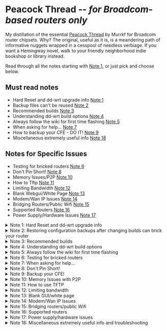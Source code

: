 # Peacock Thread -- _for Broadcom-based routers only_

My distillation of the essential [Peacock Thread](https://forum.dd-wrt.com/phpBB2/viewtopic.php?t=51486) by Murrkf for Broadcom router chipsets. Why? The original, useful as it is, is a meandering path of informative nuggets wrapped in a cesspool of needless verbiage. If you want a Hemingway novel, walk to your friendly neighborhood indie bookshop or library instead.

Read through all the notes starting with [Note 1](#note1), or just pick and choose below.

## Must read notes

  * Hard Reset and dd-wrt upgrade info [Note 1](#note1)
  * Backup files can't be reused [Note 2](#note2)
  * Recommended builds [Note 3](#note3)
  * Understanding dd-wrt build options [Note 4](#note4)
  * Always follow the wiki for first time flashing [Note 5](#note5)
  * When asking for help... [Note 7](#note7)
  * How to backup your CFE - DO IT! [Note 9](#note9)
  * Miscellaneous extremely useful info [Note 18](#note18)

## Notes for Specific Issues
  
  * Testing for bricked routers [Note 6](#note6)
  * Don't Pin Short! [Note 8](#note8)
  * Memory Issues/P2P [Note 10](#note10)
  * How to Tftp [Note 11](#note11)
  * Limiting Bandwidth [Note 12](#note12)
  * Blank Webgui/White Page [Note 13](#note13)
  * Modem/Wan IP Issues [Note 14](#note14)
  * Bridging Routers/Public Wifi [Note 15](#note15)
  * Supported Routers [Note 16](#note16)
  * Power Supply/Hardware Issues [Note 17](#note17)

<details>
  <summary> Note 1: Hard Reset and dd-wrt upgrade info <a name="note1"></a> </summary>
  
  ## Hard resets
  
  [Hard reset / 30-30-30 reset page](https://forum.dd-wrt.com/wiki/index.php/Hard_reset_or_30/30/30)
  
  Hard resets will not remove dd-wrt from your router. Hard resets usually do not work with stock firmware.
  
  Router-specific notes:
  * Linksys EA Series: **do not do this process**. Use the factory reset option instead. It has NVRAM storage that holds important information which cannot be erased. If the router has already been through a hard reset, see [Robb's instructions on how to fix it](http://www.dd-wrt.com/phpBB2/viewtopic.php?p=920100#920100).
  * Linksys WRT54GS [v1.1](http://dd-wrt.com/wiki/index.php/Linksys_WRT54GS_v1.1), [v2.0](http://dd-wrt.com/wiki/index.php/Linksys_WRT54GS_v2.0), and [v2.1](http://dd-wrt.com/wiki/index.php/Linksys_WRT54GS_v2.1) models can brick after a hard reset. See [this thread and the solution in Vulcan's post](http://www.dd-wrt.com/phpBB2/viewtopic.php?t=45024).
  * [Linksys WRT320N](https://wiki.dd-wrt.com/wiki/index.php/Linksys_WRT320N_v1.0) has a faulty reset button. See [this post about using the WPS button to erase nvram](http://www.dd-wrt.com/phpBB2/viewtopic.php?t=63004).
  * [Asus RT-N16](https://wiki.dd-wrt.com/wiki/index.php/Asus_RT-N16): the reset button puts it into firmware restore mode. See the [RT-N16 wiki](https://wiki.dd-wrt.com/wiki/index.php/Asus_RT-N16#Install_dd-wrt_from_Factory_Firmware) for how to reset this router.
  * Otherwise, perform a hard reset _before_ and _after_ changing dd-wrt versions.

  After doing a hard reset after dd-wrt is installed, if the newly dd-wrtized router doesn't force you to enter an initial password when you try to login to the router at 192.168.1.1 (for dd-wrt builds newer than 9707 from June 14, 2008), you haven't done the hard reset properly. Failing to do a hard reset properly and waiting after flashing are the two most common errors that lead to unnecessary dd-wrt pain. This step clears information the original router has written to the NVRAM. If any of the old information is present with the new dd-wrt firmware, it may not operate properly. Don't cut corners. Doing it before you upgrade can be very important; a hard reset is not just for after upgrades.
  
  ## Upgrading an existing dd-wrt installation
  
  Once dd-wrt is installed, follow these general steps for upgrading dd-wrt:
  
  1. Set your computer to a unique static IP on the subnet the router is on. Disable all firewalls and security. Disable wireless on your computer and connect the router connected _only_ to the computer flashing the firmware by an Ethernet cable.
  1. Perform a hard reset. Wait. Check for the new password page and change the password.
  1. Use the dd-wrt upgrade page to flash the firmware, unless it is a Belkin router (use tftp.exe to flash Belkins).
  1. Wait _at least three minutes_. Lights should return to normal. Impatience is how many routers get bricked.
    * After flashing firmware but _before_ the hard reset, the router is writing some NVRAM settings. **_Wait for this process to finish before doing anything, including a hard reset._** Usually the WLAN light illuminates when this is finished, and it can take several minutes. Have a frosty beverage of your choice. Some prefer beer, some wine, some whiskey. Many abstain, but frankly if you're putzing with flashing router firmware you probably need to relax a little at this point. Go outside, appreciate the world.
  1. Power cycle the router (unplug the cord, count to 30, and plug it back in). 
    * Some routers need special handling (e.g. the Asus RT-N16 30/30/30 reset method uses the WPS button instead of the Restore button -- see your router model's dd-wrt wiki page).
  1. Wait for the lights to return to normal, usually about 2 minutes.
  1. Perform a hard reset again. Wait. Check for the password page and set the password. 
  1. Finally reconfigure your settings manually.
  1. Once configured set your computer back to automatic IP and DNS. 
  
  If you have flashed a correct build (see Note 4) the proper way and the router looks like it is running the same firmware as before, clear the browser cache.
  
</details>

<details>
  <summary> Note 2: Restoring configuration backups after changing builds can brick your router
 <a name="note2"></a> </summary>

  * Do not try to upload old configuration files from one build on another version.
  * Delete your old configuration files once you are sure the newer firmware is stable. They are useless.
  * Do not use backup configuration files from one router model on another router model.
  * Do not use old config files _if_ you are having any problems; you could reintroduce the problem. 

  When upgrading, you do have to re-enter your settings again. The benefit to this is that you might see new options, or options you missed earlier. Try Imacros for Firefox to automate the process if needed, or read about [some scripts that can be used to restore some parts of the nvram](http://www.dd-wrt.com/phpBB2/viewtopic.php?t=44324).
  
</details>

<details>
  <summary> Note 3: Recommended builds <a name="note3"></a> </summary>

  * Use a build recommended in this Note (especially if running SP1 or v24 final (05/21/08) 13064 or 14896) or the router specific thread for your router for best  stability.
  * All of these forum recommended builds are **beta versions**, and not "finished" yet. Use them at your own risk, though the forum-recommended builds have been thoroughly tested. Browse the forums to see what others say about the builds.
  * Builds newer than the recommended builds are **alpha versions** and have been released for testing only. Some of the latest 25xxx buids seem to be reasonably good, but some builds can have problems. If installing a different build than the recommended builds, assume you are testing and you might find that it does not work. Each build has a build thread in the forum created when the build is released. Report problems in that thread, but do not ask for help with your router in the build thread. The only exception to this is if you are using a very new router which requires initial flashing of a build that is newer than 15962. In that case most should use 17990 or 18000. For newer routers check the supported devices wiki for the version first to be supported on your router.
  * Never flash a build with a _lower_ number than the first supported build listed in the router's wiki page. Your router must first be flashed with a build _later_ in number than the build that was first used on the router by dd-wrt.
  * Do not rely on the build listed in the router database. The router database has recommended some less stable builds (e.g. 13064 (10/10/09) or 14896). Use the builds recommended here instead. Sometimes the router database also has had the wrong build type. The router database is being worked on improve the recommendations but it still contains errors and bad builds. 
  * Do not skip reading the wiki for your router. It may include special instructions for installing on that router. The wiki has the most up-to-date information for a router.

### Following are the recommended builds
 
  * **Brainslayer 14929** works fine in most configurations and routers and should be used in most cases. To try a newer build due to having a newer router that requires it, Build 15962 has good stabilty and is a good overall build for the e2000 and e3000 routers.
    * Recommended build downloads:
      * K2.4 builds: ftp://ftp.dd-wrt.com/betas/2010/08-12-10-r14929/broadcom/
      * K2.6 builds: ftp://ftp.dd-wrt.com/betas/2010/08-12-10-r14929/broadcom_K26/ 
        * Use K2.6 _only_ if required by the model router (usually newer ones). Some newly supported routers can _only_ use K2.6 builds. Routers that originally needed a build with K2.6 in the name will likely always require a K2.6 build.
        * If your router can use both K2.4 and K2.6, use K2.4.
        * Putting K2.6 on a router that can only use K2.4 _will_ brick it.
        * Do _not_ use builds after 15314 K2.6 with CPU 4704 (corerev=11). 
    * There have been major problems with some builds newer than 15962.
    * If using a newer router model (e.g. e4200) that can only run more recent builds than 15962 and you don't need SSH, use Build 17990, 18000, 25760, or 27858. 
    * 12548 is a good build for older G only routers.
  * Check the NVRAM size of the router for newer models (e.g. e2000, e3000, e4200), as they require an nv60 or nv64 to be flashed. 
  * If having problems using 14929 (especially if Repeater Mode doesn't work), try downgrading to EKO 12548 if your router supports that build.
  * For VINT support (for very old routers, see Note 4 on this), Build 13491 is a recommended VINT build. 12548 also worked well for many.
  * WPA2-AES is secure and working well in these builds. No other encryption except WEP works reliably with dd-wrt in these builds, and WEP has been broken as a security protocol since the 2000s -- so don't use it.
 
</details>

<details>
  <summary> Note 4: Understanding dd-wrt build options <a name="note4"></a> </summary>
 
  Various factors govern which builds are right for a router. It is the user's responsibility to double-check and understand the proper build to use. 
 
  * The router's _flash_ memory (not RAM) determines which builds can run on it. A router with a 4 MB flash chip simply cannot take a build larger than 4 MB, no matter how tantalizing the advanced features. _Attempting to install a larger build than will fit on the router will often brick the router._
  * Trailed builds are builds with the router model in the name. "Brainslayer" builds are often (but not always) trailed builds. These builds are often necessary for initial flashing of a router with OEM firmware because they have the right header in the file that allows it to be flashed onto the stock firmware. Once dd-wrt is installed, do _not_ use a trailed build, but install a generic build instead.
  * Certain Linksys routers (e.g. E2000, E3000, and E4200) that allocate NVRAM in a nonstandard way are the exception. These routers must always use a trailed build for initial flashing, and some upgrades from initial flashing require the nv60 or nv64 builds. For these routers:
     * Do the initial flash with the trailed build that contains your router model number (e.g. xxx_e2000.bin for an E2000 model). Once the initial flash is done, upgrade using the build that contains xxx_e2k_e3k.bin for all subsequent flashes. (
     * If using a 16758 or higher build, you _must_ use a nv60k build rather than the e2k-e3k build - See the wiki for your router and [this post](http://www.dd-wrt.com/phpBB2/viewtopic.php?t=148350).
     * Builds with "nv60k" in the name can only be used with routers that have a 60k NVRAM space, and those with "nv64k" in the name can only be used on routers that have a 64k NVRAM space. Using one of these builds on a router that doesn't support it _will brick the router_. Not using one of these builds on a router that needs it _will also brick the router_. The router's wiki page shows whether the router needs to use these builds. No k24 supported routers use nv60/nv64. See [this thread](http://www.dd-wrt.com/phpBB2/viewtopic.php?t=156851) for specific models that must use the nv60 or nv64 builds.
 
 ## Flashing the router
 
  * Follow the process in the [Installation wiki page](http://www.dd-wrt.com/wiki/index.php/Installation) to flash the router. 
  * Once dd-wrt is installed on the router, you can change to **any generic stable build** that the flash will support by upgrading using the dd-wrt GUI. You do not have to stick with the build in the wiki install for your router, but do understand what builds can be flashed to your router.
  * To choose a build, understand these factors:
    1. The process for flashing
    1. The flash memory size of the router (not to be confused with RAM). See the [Supported Devices](http://www.dd-wrt.com/wiki/index.php/Supported_Devices) wiki.
    1. The build type (micro, mini, standard, or mega). You should use the build type specified in the router's wiki page and/or [Supported Devices](http://www.dd-wrt.com/wiki/index.php/Supported_Devices) wiki.
    1. Whether you need newd, K26, nv60 or nv64.
    1. Then you can pick the build (14929, 17990, 12548 etc.) that you want to flash. You don't _have_ to use the build version recommended in the wiki, but it is a good practice to do so unless you undestand how all this works.

Use this table to determine which type to flash (also see notes below table):

| Type options | Micro | Mini | Standard | Mega |
|--|--|--|--|--|
| Min router flash size | 2 MB | 4 MB | 4 MB | 8 MB |
| Notes | NEWD/Vint | NEWD/k26/nv60/nv64 | NEWD/k26/nv60/nv64 | Builds up to 8 MB |

Check the size of new firmware file before flashing it to the router. Flashing too large a file can brick the router.

| Flash size (MB) | Max firmware size (B) |
|--|--|
| 2 | 1,769,472 (1,900,544 compressed CFE) |
| 4 | 3,801,088 (3,735,552 Netgear) |
| 8 | 7,995,392 |

Notes:
  * Do _not_ use Micro builds on routers with N WiFi. This can brick the router.
  * Do _not_ use Micro Plus on any router unless it has a [compressed CFE](http://www.dd-wrt.com/phpBB2/viewtopic.php?t=38844). If you didn't compress your CFE, or don't know what it is, _do not use Micro Plus_.
  * Netgear routers often cannot flash standard builds due to an extra partition on the flash chip.
  * For routers with 8 MB flash, use any generic build you wish (subject to k26 or nv60/64 specific builds that your specific router might need), unless the build is larger than the 8 MB flash size, as with some later Mega builds.
  * For routers with 4 MB flash, if you don't know what build to use, flash Mini. You can always reflash later.
  * Do _not_ use Micro builds for 8+ MB routers.
  * NEWD vs Vint vs NEWD2 vs K26: 
    * NEWD is the **new d**river based on Linux kernel 2.4. Many older routers use this. NEWD has only "NEWD" (not "NEWD2") in the filename. All Brainslayer builds without "K26" in the filename are NEWD builds. Most routers should use NEWD rather than Vint when they can.
    * Vint is the older **vint**age driver for early Linksys routers, based on kernel 2.4. Vint has "VINT" in the filename. Vint is for old routers that cannot support the new wireless drivers.
    * NEWD-2 is a newer driver that is available both in a kernel 2.4 and a kernel 2.6. NEWD-2 has "NEWD2" in the filename. Don't use a kernel24 NEWD-2. There is no benefit that we have found.
    * K26 is the kernel that some newer routers _must_ use, containing the NEWD-2 driver. If the original flash specified in the router wiki was a build with "k26" in the filename, that router must _always_ use a k26 build. Using K26 on a router that doesn't support it, or failing to use K26 on a router that requires it, _will brick the router_. K26 has "K26" in the filename. [This thread](http://www.dd-wrt.com/phpBB2/viewtopic.php?t=63757&start=0) shows whether many routers need K26.
    * Some routers use a 60 kb or 64 kb NVRAM space, and must use either a 60K or 64K build.
    * Never use a build that predates the support for that router.
    * Never use builds that have a specific name of a router in the name of build unless it is the name of your router (these are called 'trailed builds').

To find the core revision of the router (if needed):
   * Corerevs for many models are listed in the [Corerev wiki](http://www.dd-wrt.com/wiki/index.php/Corerev).
   * If the router already has dd-wrt installed, enter one of these commands in the Administration > Commands tab (or using a Telnet session or PuTTY terminal):
   ```nvram get wl0_corerev```
   or
   ```nvram show|grep corerev```

Example: If the router's wiki page says that you can use Generic_Standard v.24 12548, you could also use NEWD_Standard svn12874, or, if you need a VINT build, VINT_Standard svn12548. 
 
</details>

<details>
  <summary> Note 5: Always follow the wiki for first time flashing <a name="note5"></a> </summary>

Read and follow the router's wiki for the _initial_ flashing. Don't flash firmware based on some YouTube video or instructions a non-dd-wrt site (including random peoples' GitHub repos). Non-dd-wrt sources can fall out of date quickly, or get things wrong. 
 
Read and follow the instructions in the dd-wrt wiki, _especially_ the procedure for installing dd-wrt to your router. This is extremely important, as there are a lot of subtleties. [Link to the official dd-wrt install wiki](http://www.dd-wrt.com/wiki/index.php/Installation).

_Do not use the Router Database as a substitute for the router's wiki!_ The router database can recommend builds that are not optimum, even if they are newer. In addition, the router database only provides links to the (potentially wrong) files, not the instructions. You need both the right files and good instructions for your router, so follow the wiki install for your router.

Once you have the initial dd-wrt install complete and running, use the information at Notes 1, 3, and 4 to put the recommended build on your router.

If you find an install article that is confusing or out of date, please [report it here](http://www.dd-wrt.com/phpBB2/viewtopic.php?t=57056).

Please do not delete material from the dd-wrt wiki unless you are fully knowledgeable about the information. If you are not sure, but want to change the information, _add_ the information above the material that is there as a suggested edit. Then [report the fact that you have changed the wiki here](http://www.dd-wrt.com/phpBB2/viewtopic.php?t=57056).

</details>

<details>
  <summary> Note 6: Testing for bricked routers <a name="note6"></a> </summary>
 
A bricked router is usually a router that you can no longer communicate with through wireless or ethernet wired connections. It will give no response. Just because a router doesn't seem to be fully working, doesn't mean it is bricked. That being said, when we properly refer to a bricked router, we mean that it is not responding to an ethernet wired connection and needs a jtag or serial cable to fix it.

A brick will normally not respond to pings at all. Often, all the LAN lights and the power light are lit when a router is bricked, even those with no cable in the lan port. If you can get your router to respond to pings, there is hope.

When pinging the router:

  * If reply has TTL of 100, the bootloader (CFE) is responding. This is the best time to start the TFTP transfer. In most cases you should be able to flash dd-wrt firmware, as long as you flash at the start of these ping responses. See Note 11 about how to flash. Timing can be tricky.
  * If reply has TTL of 64, the operating system firmware (i.e. Linux, dd-wrt) is responding. The good news here is that there is working firmware on your router.
  * Routers with boot wait enabled will give you a few ping responses of ttl=100, while the operating system is loading, prior to changing to ttl=64. This enables you to flash firmware at bootup with TFTP if you wish to. If there is no operating system firmware (dd-wrt) on the router (flash of firmware did not take for some reason), you will only get ttl=100 from the bootloader.
  * If you get "destination host unreachable", you likely have your computer on a different subnet than the one you are trying to ping. Check to make sure that you have your computer set to the same static IP subnet (eg. 192.168.1.10) as the address you are trying to ping.
  * If you only get "request timeout" responses, and you are pinging properly to the correct IP of the router from the same subnet, this is not good (router might be bricked). You can still try TFTP just in case. Here's what to do:
    * Try to ping all the IP addresses that your router has _ever_ had. Make sure that you set the IP on your computer to the same first three octets of the IP you are trying to ping. (For example, set the IP of the computer to 192.168.1.8 and run the command ```ping -t 192.168.1.1```. Watch and record the results for potential reporting.)
    * Check the router's power supply; make sure it works and it is the correct one for the router. If you have another appropriate power supply, try it too.

Following are the steps to see whether you have a brick and need to use JTAG or a serial cable to recover:
1. Make sure your computer, Ethernet cable, network adapter, and router power supply are working properly.
1. Disable all virus protection, firewalls, and WiFi cards on the computer.
1. Connect only the one computer to the router with the Etrhernet cable. Have no other connections to the router.
1. Set your computer ip address to 192.168.1.10 (if that is the same subnet as the router is supposed to be on).
1. Try to ping the router using the command ```ping -t 192.168.1.1``` Watch for the "ttl=_x_" responses.
1. If there are no "ttl=_x_" responses, perform a hard reset on your router. (See Note 1.) This should set your router back to dd-wrt defaults. Check to see what the dd-wrt default IP is for your router -- usually 192.168.1.1. Redo Steps 4 and 5 using the default IP address and setting your computer to match the subnet.
1. Start continuous pings to your router again. If the responses are not "ttl=64", there is a problem. While the pings are continuing, unplug the router, count to 30, and plug it back in. Watch the lights and wait until they come back on or for any changes. This could take a minute. Watch for any "ttl=_x_" responses during this time.
   * If you do get "ttl=64", that is the firmware responding. Your router is likely not bricked.
   * If there are no "ttl=_x_" responses, do a hard reset on your router while continuously pinging it. Watch for any ping responses. If you get none, the router is bricked and you likely need to use JTAG or one of the other recovery methods listed below in this note.
   * If you get a few ping responses of ttl=100, or even 1, that is the CFE saying "Gimme some firmware! NOW!" But you have to hit it with TFTP right when the ping responses start. See Note 11 and repeat the procedure that provoked a ttl=100 response, then try to get the TFTP timing right.

Some routers are bricked even if they do give some ttl=100 responses, or if the lights are not all lit. However, if the lights are all lit and there is no ping response, the router is definitely bricked. If you have properly flashed it, and the firmware doesn't run, the router is bricked. You can try the alternate recovery methods below, but if none work and you can't successfully flash proper firmware using TFTP, you must use serial recovery or JTAG to fix it. (See the Links to the Wiki articles on these, below). It is often a wise idea to TFTP the OEM firmware back onto the router if you get a ttl=100 response, but you will not be able to do so if you had to change the bootloader to install dd-wrt (e.g. with the Linksys WRT54G v5-8).

_Do not pin short a bricked router._ It can cause harm that cannot be fixed. A bricked router can almost always be fixed with serial or JTAG if there is a JTAG terminal on the router board. A router with hardware damage cannot be recovered. Pin shorting often causes hardware damage.

If someone has sent you to this Note 6 of the Peacock thread, it is because they are asking you to post the exact messages you get from your initial ping attempt, during and after a power cycle, and when pinging during and after a hard reset. Be sure to post this information in your thread. You will _always_ get a message/response from a ping; be sure to post exactly what those responses are. Also post what each light in the front of the router is doing, and what is plugged into any LAN port. We also need to know what you did to brick your router, e.g. which specific build? Fail to wait? Operating system on the computer?

Other ideas that might help: 
  * Put an apparently bricked router into management mode: [dd-wrt forum](http://www.dd-wrt.com/phpBB2/viewtopic.php?t=47536) [Linksys post](http://kb.linksys.com/linksys/GetArticle.aspx?docid=a6d5b5f58421426e9543ca5b5bdf2a94_Router_not_working_after_failed_firmware_upgrade.xml&pid=80&converted=01). This mode is sometimes obtained with a 30-5-5 reset.
  * EKO posted this answer for the [Linksys 610N](http://www.dd-wrt.com/phpBB2/viewtopic.php?t=54286) (might work for other Linksys routers).
  * Some recent routers can be fixed by [this method](http://www.dd-wrt.com/phpBB2/viewtopic.php?t=63444&start=15).

If you cannot get ttl=100 or ttl=64, (or you can but you still can't recover the router after trying all of the above) you will have to use the [JTAG](http://www.dd-wrt.com/wiki/index.php/JTAG) or serial recover. Serial is safer and normally works.

You can do some [router recovery with a serial adapter](http://www.dd-wrt.com/wiki/index.php/Serial_Recovery) if you have a working CFE on the router. (The CFE is protected on the flash chip and will not be corrupt unless there is hardware damage, you have deleted it with a JTAG, or used the very dangerous mtd command.) This is the preferred method if you flashed the wrong firmware but have not deleted the CFE with a JTAG cable.

If none of the above works, either you are not doing it correctly or you have hardware damage that cannot be recovered without replacing components. 

</details>

<details>
  <summary> Note 7: When asking for help... <a name="note7"></a> </summary>

Essential information to include when asking the community for help:
 
* **The version number of the dd-wrt firmware used.** It matters. Give the version number, the service pack (SP) number (if any), and the sub-version (e.g. 11296) and/or date of the build. 
* **The type of the firmware.** This can be found in the top right corner of the dd-wrt GUI and on the status page. A simple way to provide this information is to post the full name of the bin file you used (or tried to use), e.g. "I flashed dd-wrt.v24-14929_NEWD-2_K2.6_mini_usb_ftp.bin." We _need_ this detailed information to assist properly. Don't only write "dd-wrt.v24_micro_generic.bin" without the version number or say you have the "latest build" on your router. "Latest build" can mean many different things. The options are:
   * Micro, Mini, Standard, or Mega
   * K26 or k24
   * Newd, nv60, or nv64
* **The router make/brand, model and version.** This information should be on the router label -- include everything you can.
* **Network topography.** If operating more than one device (e.g. router connected to a modem or multiple routers), clearly state how each of the devices is connected to each other (cable, wireless, etc.) and the IP numbers of each, including the modem. Also state whether you wish networked computers to have access to each other or whether they can be isolated. If you are inquiring about wireless signal or problems, state your security type and channel number being used.

This is a test. If you don't post _all of the above information properly_, you fail the test. The community will know you haven't really read this, and you will probably be subject to "friendly reminders" to read Note 7 more carefully.
 
</details>

<details>
  <summary> Note 8: Don't Pin Short! <a name="note8"></a> </summary>
 
_Do not_ do a pin short unless you are ready to throw the router out. Try a JTAG recovery first. Yes, you have to wait and be patient, and borrow or build or buy a JTAG. Pin shorting can do irreversible harm. JTAG will not. If you haven't done a pin short, the router is likely recoverable. Many forum members won't waste their time helping you sort out a bricked router after a pin short. [See this post.](http://www.dd-wrt.com/phpBB2/viewtopic.php?t=55577)

</details>

<details>
  <summary> Note 9: Backup your CFE! <a name="note9"></a> </summary>

[Backup your CFE file](http://www.dd-wrt.com/wiki/index.php/CFE_backup) first thing once you have dd-wrt installed. You will thank yourself later.
 
If your router is at the default IP of 192.168.1.1, to backup the CFE just browse to this URL: http://192.168.1.1/backup/cfe.bin. (Change the IP address to the router's IP address.) If using more than one router, be sure to rename the bin file to ease identification later (e.g. Asus520GUCFE.bin).

A router's flash is composed of three parts. The CFE file is the program that boots the router (and is specific to your router), the NVRAM stores the settings, and the kernel. You can erase the NVRAM. You can reflash the kernel. But if you don't have a CFE file for your specific model router, you are out of luck.

The router's MAC address is stored in the CFE file. Your router will lose its MAC address if you install someone else's CFE (though there are ways to fix the MAC address).

This FTP site also has CFEs available: ftp://gakinaction.ddns.net.

</details>

<details>
  <summary> Note 10: Memory Issues with P2P <a name="note10"></a> </summary>
 
If you are having any problems with dd-wrt and are running torrents, close the torrent program completely, power cycle the router, and see if the problems cease.

[P2P file sharing can overwhelm routers.](http://www.dd-wrt.com/wiki/index.php/Router_Slowdown) There is a limit to how much bandwidth any router can handle. If it's used up with P2P, other network operations will suffer.

Recommended memory/connection settings (can assist with many connection issues, not just P2P):

| Router RAM (MB) | 8 | 16 |
|--|--|--|
| Max Ports | <= 1024 | 4096 |
| TCP/UDP | 120 each | 120 each |
 
Even without running torrents, insufficient ram can cause problems (e.g. inability to access the router GUI or slow speeds/timeouts). [Here is detailed information on what to do about insufficient RAM issues](http://www.dd-wrt.com/wiki/index.php/Insufficient_ram).

Knowing how much NVRAM is available can also be important. If the router runs out of NVRAM it will often reboot or the settings may change unexpectedly. If the router can't save its settings (and browser caching isn't the issue and you are clicking "Apply" not just "Save"), NVRAM is the problem. Use these commands (thanks to user DC for this input) to determine the amount of free NVRAM you have:

Go to the Administration > Commands tab in the dd-wrt GUI and enter the following in the Commands box (don't press return at the end of the line; click "Run Commands"): ```nvram show >/dev/null```. The first line of the output will look something like: ```size: 28140 bytes (4628 left)```. In this example there are 4628 bytes of nvram free. If it is less than 500 B, the router is getting low. A hard reset will free it up.
 
</details>

<details>
  <summary> Note 11: How to use TFTP <a name="note11"></a> </summary>

[Instructions for using TFTP to flash firmware](http://www.dd-wrt.com/wiki/index.php/Tftp_flash).

In order to catch the narrow window available for TFTP flash, use platforms with simple TCP/IP implementations that don't have CTCP implemented: WinXP or Linux are reported to work, but some are reporting significant problems with Vista, Win7 or W2K8. [More information](http://www.dd-wrt.com/phpBB2/viewtopic.php?p=319574#319574).
 
Some items to note when flashing by TFTP:

* Many routers need to be specially prepared _before_ flashing with dd-wrt. Check to see what steps need to be done for your model and version of router in the router's wiki page. 
* If you do wish to use a post-Windows XP OS, run the app as administrator.
* Disable firewalls and virus protection prior to flashing.
* Avoid flashing a large (e.g. Mega) build by TFTP. Flash a smaller build to get the router working, _then_ upgrade using the instructions in Note 1.
* Make sure your computer hardware, LAN cable, and network adapter are working properly.
* Connect one computer to a LAN port of the router with a cable. Have no other connections to the router. Make sure the wireless is off.
* Sometimes you will get a success message when there has not actually been success. If you are trying to TFTP proper firmware, and although it says "success" it is not actually flashing, you might need a cable to recover. See Note 6.
* Timing is everything with this process. It might help to put the router into management mode. Guidance is available [in this thread](http://www.dd-wrt.com/phpBB2/viewtopic.php?t=47536) on doing this.

</details>

<details>
  <summary> Note 12: Limiting bandwidth <a name="note12"></a> </summary>

There is probably no way to limit bandwidth in the free version of dd-wrt, either per day or by MAC address. It can be done by MAC address in the v.24 special build and will apparently set bandwidth for users, but will not cap it at a certain amount.
 
</details>

<details>
  <summary> Note 13: Blank GUI/white page <a name="note13"></a> </summary>

If the dd-wrt GUI either does not save settings, does not appear, or has any other problem where you don't seem to be able to contact the router, _and_ you have done a hard reset and are using a recommended build from Note 3, clear the cache in your browser or try a different browser (IE, Firefox, Safari, Opera). If it still is inacessible, power cycle the router (unplug it, wait 30 seconds, then plug it back in). The router's GUI will often be blank after an "apply". Navigate to the router IP address to get back to the GUI. 
 
</details>

<details>
  <summary> Note 14: Modem/Wan IP Issues <a name="note14"></a> </summary>

Having problems getting internet access through the modem and have no WAN IP? Try these steps:

1. Turn everything off and restart the modem first, then the router once the modem is connected to the ISP.
1. Check to make sure the MAC address being detected by the modem matches the MAC address of the router by comparing with the router's label. If it doesn't match, on the router browse to the Administration > Commands tab. Enter 
```
nvram set et0macaddr=00:11:22:33:44:55
nvram commit
```
(replace ```00:11:22:33:44:55``` with what the MAC should be) 
Click Run Commands, and power cycle the router.
1. Look into MAC address cloning, as some ISPs require the MAC address to match what they think it is. If you have changed what was wired to your modem, you might have to clone the old MAC address.
1. Make sure you have enabled PPPoe in your router, if you need it.
1. Sometimes you have to put the modem into bridged mode, and let the router handle DCHP. A modem and a router on the same subnet cannot both handle DHCP. One has to be bridged. See your modem instructions on how to do this. More information [here](http://www.dd-wrt.com/wiki/index.php/Access_To_Modem_Configuration) and [here](http://www.dd-wrt.com/wiki/index.php/Modem_-_Connection_to_Router)
1. Release and renew your ISP IP address. 

</details>

<details>
  <summary> Note 15: Bridging routers/public Wifi <a name="note15"></a> </summary>

This is one of the most useful features of dd-wrt for an average user. The differences are described better and more fully [on this page](http://www.dd-wrt.com/wiki/index.php/Repeating_Mode_Comparisons). Basically:

A **repeater** is a router on a different subnet then the access point that broadcasts a new SSID.
A **repeater bridge** is on the same subnet that broadcasts a new SSID.
A **client bridge** is on the same subnet as the AP but can't be connected to wirelessly.
**Client mode** is on a different subnet then the AP and can't be connected to wirelessly.

To set up these modes, follow [the dd-wrt wiki page](http://www.dd-wrt.com/wiki/index.php/Linking_Routers). Do not follow instructions from some random video/site on the internet (even a GitHub page). They are often out of date and wrong. Rely on the dd-wrt wiki for all instructions.
 
Notes:
* Repeater Bridge and Repeater must usually use the same encryption type _and_ passphrase on both the physical and virtual networks. (See Note 18.) 
* If using mixed mode WiFi and having difficulty, try switching to G or N only -- mixed modes can be flakey with dd-wrt bridges.

The following is not meant to be a substitute for the detailed information [in the wiki](http://www.dd-wrt.com/wiki/index.php/Linking_Routers), but rather to show the basic differences in the processes. It only covers the basic steps, and does not include the nuances of setting these up. Follow the wiki. 

### Basic settings for Client Bridge Mode: Wired connection no wireless clients (e.g. for a game console)

[Detailed steps are found here](http://www.dd-wrt.com/wiki/index.php/Client_Bridged).

1. Hard Reset Router. 
1. Change password. 
1. Set static IP of computer to 192.168.1.10 (same subnet as AP). 
1. Set IP of CB to same subnet as AP. 
1. Disable DHCP server. Apply. 
1. Logon to router at new IP address. 
1. Put into Client Bridge Mode. 
1. Set channel to Auto. Apply. 
1. Set Wireless security to same as Host AP. Apply. 
1. Go to Status Wireless Site survey and scan for SSID. Click join. Apply. 
1. Advanced routing. Set to Router. Apply. 
1. Set computer to auto IP/DNS.

### Basic Settings for Repeater Mode: Wired and wireless clients on a different subnet from access point

[Detailed process is found here](http://www.dd-wrt.com/wiki/index.php/Wlan_Repeater).

 1. Reset Router. 
 1. Set user name and password. 
 1. Set IP address to a different subnet than Host AP (eg. 192.168.2.1). Apply. 
 1. Set computer to static subnet of Repeater (e.g. 192.168.2.10). 
 1. Logon to router at new IP. 
 1. Set wireless security to same as Host AP. Apply. 
 1. Set wireless mode to repeater. 
 1. Set wireless channel to auto. Apply. 
 1. Status, wireless site survey. Join SSID. Apply. 
 1. Add virtual SSID and create name. Apply. 
 1. Set up security for virtual SSID. 
 1. Disconnect computer Ethernet cable. 
 1. Set Computer IP/DNS auto on Ethernet and wireless. 
 1. Connect to new SSID with wireless in computer.

### Basic Settings for Repeater Bridge: Wireless and Wired connections to AP on same subnet of AP

[Detailed instructions are here](http://www.dd-wrt.com/wiki/index.php/Repeater_Bridge).

 1. Hard reset router. 
 1. Reset username and password. 
 1. Set RB to same subnet as AP. 
 1. Disable DHCP. 
 1. Set gateway to AP. Apply. 
 1. Logon to router after setting static IP on computer to same subnet, if necessary.
 1. Set wireless security to same as AP. Apply.
 1. Set mode to repeater bridge.
 1. Set channel to auto. Apply.
 1. Status, wireless, site survey, join SSID. Apply.
 1. Add virtual interface and name new SSID. Apply. 
 1. Set security for virtual interface. Apply.
 1. Advanced routing. 
 1. Set to Router. Apply.
 1. Set computer to auto IP and DNS. 
 1. Ethernet connection.
 1. Join new SSID.

### Client mode: DHCP server on a different subnet then the access point without wireless

The steps are similar to a repeater, but without the virtual SSID. [Detailed instructions are here](http://dd-wrt.com/wiki/index.php/Client_Mode).

### Connect two routers by Ethernet cable

[Detailed instructions are here](http://www.dd-wrt.com/wiki/index.php/Wireless_Access_Point)

### WDS to link routers using the same SSID on all units

 [Detailed instructions are here](http://www.dd-wrt.com/wiki/index.php/WDS_Linked_router_network)
 
 Some notes for this use case:
 
 * Normally, all routers must have the same chipset (e.g. Broadcom) for WDS to work. 
 * Often need to enable STP on the basic settings page for WPA forms of encryption to work.
 * Always use WPA2-AES with dd-wrt.
 * If one of your WDS nodes shows 0 signal, or it isn't working, going to the WDS tab in each router's GUI and clicking "Apply" can often get everything working.

### Separate public WiFi or guest network 
 
 [Detailed instructions are here](http://www.dd-wrt.com/wiki/index.php/Multiple_WLANs).
 
</details>

<details>
  <summary> Note 16: Supported routers <a name="note16"></a> </summary>

To find out whether a router can be upgraded to dd-wrt, check the [supported devices wiki](http://www.dd-wrt.com/wiki/index.php/Supported_Devices). If not listed, the router is likely not supported. If listed as "wip" (work in progress), search the forums to see if this has changed (forums may be more up-to-date than the wiki). 

The supported devices wiki is often out-of-date with respect to recommended builds, so check the wiki install page for your router. (You can always upgrade to a more recent build if you start with an old build.) The supported devices wiki is more up-to-date with respect to compatible devices, however. At the bottom of the wiki there is also a "known incompatible devices list".

DD-wrt does not work on combination modem/router devices (except one Buffalo Atheros combo unit).

Many new users think that if a router has a Broadcom chipset, or the same CPU as a router that dd-wrt can be flashed to, that they should be able to simply flash some version of dd-wrt on their router. The process to get a router supported is complex. DD-wrt requires a CFE bootloader that many routers do not have. Manufacturers lock their firmware in, making it hard to remove. Supported routers have usually taken months to figure out, by people who are experts at this. If a router is not listed in the supported devices wiki, there is likely a reason. It isn't and can't be supported until one of the developers cracks it, which might never happen. Don't ask in the forums whether a router will be supported. Older routers that are not supported will likely never be supported.

[See how much effort it takes to get dd-wrt on an unsupported router.](http://www.dd-wrt.com/phpBB2/viewtopic.php?t=65443)

</details>

<details>
  <summary> Note 17: Power supply/hardware issues <a name="note17"></a> </summary>

Power supply failure and bad capacitors are both common problems with routers that can often create issues that look like firmware bugs. This is particularly common with Asus and Netgear routers. [See this thread for more information on the problem and how to test for it](http://www.dd-wrt.com/phpBB2/viewtopic.php?t=56939)

[Some useful information on how having better power supplies can benefit WiFi signal](http://www.dd-wrt.com/phpBB2/viewtopic.php?t=54242)
 
</details>

<details>
  <summary> Note 18: Miscellaneous extremely useful info and troubleshooting <a name="note18"></a> </summary>

* DD-wrt GUI not appearing: try telnet or ssh (username is always root). If that doesn't work, perform a hard reset to get back to the new password entry page.
* Lost username and/or password: do a hard reset to reset to the defaults. A hard reset will _not_ remove dd-wrt from the router.
* See the [N configuration wiki article](http://www.dd-wrt.com/wiki/index.php/Wireless-N_Configuration) to get wireless N working properly.
* [This Xbox connection forum post](http://www.dd-wrt.com/phpBB2/viewtopic.php?t=62809) is a good place to ask for help with problems.
* Changes between new experimental builds are shown in [the timeline](http://svn.dd-wrt.com:8000/timeline)
* Remember to click "Apply" in the dd-wrt GUI to make changes in the configuration. "Save" just stores them temporarily in memory without actually applying them.
* [Advanced wireless settings forum thread](http://www.dd-wrt.com/phpBB2/viewtopic.php?t=51039)
* For signal quality issues:
  * Do _not_ raise the TX value. Increasing the TX value is normally a useless/counterproductive setting. Routers normally need to both send (tx) _and_ receive (rx). Increasing TX often either does not work at all or increases noise, which ends up degrading the overall signal quality. 
  * Many people get a better signal by _decreasing_ RX. Many routers actually do better with _lower_ TX values, around 40-50 (especially those with internal antennas). Buffalo HP units should not be higher than 30. 
  * Signal issues can be fixed with better antennas, but you need to understand how directional and omni antennas work (see below). Often the best thing to do is just re-position devices.
  * See the ["Catfish thread" about external antennas])http://www.dd-wrt.com/phpBB2/viewtopic.php?t=43810)
* Enabling conflicting settings can cause a 100% cpu load (as can P2P programs, as stated in Note 10). [See this thread](http://www.dd-wrt.com/phpBB2/viewtopic.php?t=60382)
* Here is a [thread about network analysis software](http://www.dd-wrt.com/phpBB2/viewtopic.php?t=57417)
* The _only_ WiFi security options that work reliably in dd-wrt are WPA2-AES or WEP. _**WEP is broken**_ as a cryptography standard, so _always_ use WPA2-AES.
 
</details>

 
